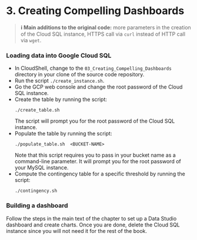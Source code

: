 # 3. Creating Compelling Dashboards

> **ℹ️ Main additions to the original code:** more parameters in the creation of the Cloud SQL instance, HTTPS call via `curl` instead of HTTP call via `wget`.

### Loading data into Google Cloud SQL
* In CloudShell, change to the `03_Creating_Compelling_Dashboards` directory in your clone of the source code repository.
* Run the script `./create_instance.sh`.
* Go the GCP web console and change the root password of the Cloud SQL instance.
* Create the table by running the script:
  ```
  ./create_table.sh
  ```
  The script will prompt you for the root password of the Cloud SQL instance.
* Populate the table by running the script:
  ```
  ./populate_table.sh  <BUCKET-NAME>
  ```
  Note that this script requires you to pass in your bucket name as a command-line parameter.
  It will prompt you for the root password of your MySQL instance.
* Compute the contingency table for a specific threshold by running the script:
  ```
  ./contingency.sh
  ```

### Building a dashboard
Follow the steps in the main text of the chapter to set up a Data Studio dashboard and create charts. Once you are done, delete the Cloud SQL instance since you will not need it for the rest of the book.
